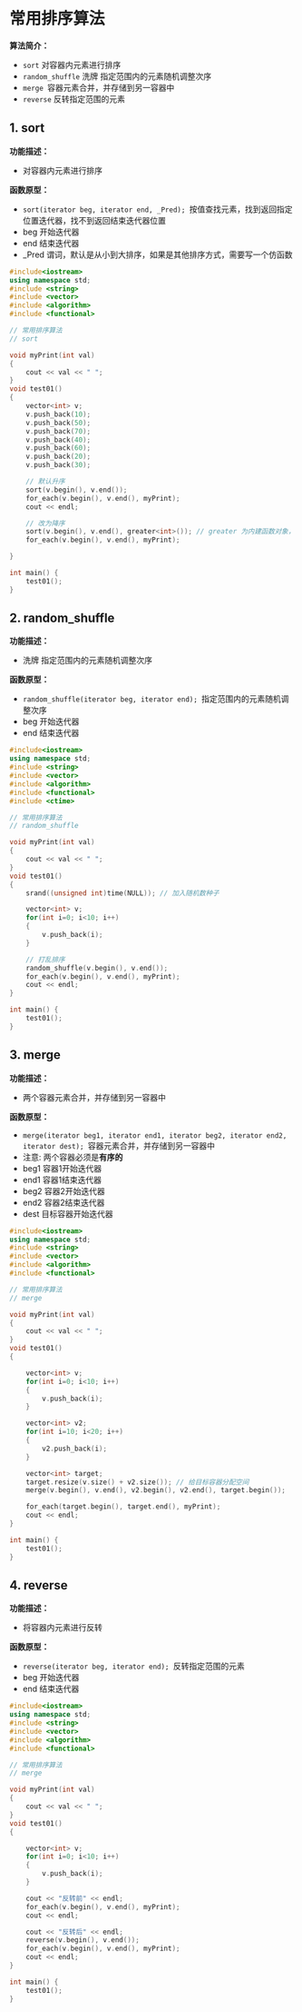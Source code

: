 # 常用排序算法

**算法简介：**

- `sort` 对容器内元素进行排序
- `random_shuffle` 洗牌 指定范围内的元素随机调整次序
- `merge `容器元素合并，并存储到另一容器中
- `reverse` 反转指定范围的元素

## 1. sort

**功能描述：**

- 对容器内元素进行排序

**函数原型：**

- `sort(iterator beg, iterator end, _Pred); `按值查找元素，找到返回指定位置迭代器，找不到返回结束迭代器位置
- beg 开始迭代器
- end 结束迭代器
- _Pred 谓词，默认是从小到大排序，如果是其他排序方式，需要写一个仿函数

```cpp
#include<iostream>
using namespace std;
#include <string>
#include <vector>
#include <algorithm>
#include <functional>

// 常用排序算法
// sort

void myPrint(int val)
{
    cout << val << " ";
}
void test01()
{
    vector<int> v;
    v.push_back(10);
    v.push_back(50);
    v.push_back(70);
    v.push_back(40);
    v.push_back(60);
    v.push_back(20);
    v.push_back(30);

    // 默认升序
    sort(v.begin(), v.end());
    for_each(v.begin(), v.end(), myPrint);
    cout << endl;

    // 改为降序
    sort(v.begin(), v.end(), greater<int>()); // greater 为内建函数对象，需要包含头文件 #include <functional>
    for_each(v.begin(), v.end(), myPrint);

}

int main() {
    test01();
}
```

## 2. random_shuffle

**功能描述：**

- 洗牌 指定范围内的元素随机调整次序

**函数原型：**

- `random_shuffle(iterator beg, iterator end); `指定范围内的元素随机调整次序
- beg 开始迭代器
- end 结束迭代器

```cpp
#include<iostream>
using namespace std;
#include <string>
#include <vector>
#include <algorithm>
#include <functional>
#include <ctime>

// 常用排序算法
// random_shuffle

void myPrint(int val)
{
    cout << val << " ";
}
void test01()
{
    srand((unsigned int)time(NULL)); // 加入随机数种子

    vector<int> v;
    for(int i=0; i<10; i++)
    {
        v.push_back(i);
    }

    // 打乱排序
    random_shuffle(v.begin(), v.end());
    for_each(v.begin(), v.end(), myPrint);
    cout << endl;
}

int main() {
    test01();
}
```

## 3. merge

**功能描述：**

- 两个容器元素合并，并存储到另一容器中

**函数原型：**

- `merge(iterator beg1, iterator end1, iterator beg2, iterator end2, iterator dest); `容器元素合并，并存储到另一容器中
- 注意: 两个容器必须是**有序的**
- beg1 容器1开始迭代器
- end1 容器1结束迭代器
- beg2 容器2开始迭代器
- end2 容器2结束迭代器
- dest 目标容器开始迭代器

```cpp
#include<iostream>
using namespace std;
#include <string>
#include <vector>
#include <algorithm>
#include <functional>

// 常用排序算法
// merge

void myPrint(int val)
{
    cout << val << " ";
}
void test01()
{

    vector<int> v;
    for(int i=0; i<10; i++)
    {
        v.push_back(i);
    }

    vector<int> v2;
    for(int i=10; i<20; i++)
    {
        v2.push_back(i);
    }

    vector<int> target;
    target.resize(v.size() + v2.size()); // 给目标容器分配空间
    merge(v.begin(), v.end(), v2.begin(), v2.end(), target.begin());

    for_each(target.begin(), target.end(), myPrint);
    cout << endl;
}

int main() {
    test01();
}
```

## 4. reverse

**功能描述：**

- 将容器内元素进行反转

**函数原型：**

- `reverse(iterator beg, iterator end); `反转指定范围的元素
- beg 开始迭代器
- end 结束迭代器

```cpp
#include<iostream>
using namespace std;
#include <string>
#include <vector>
#include <algorithm>
#include <functional>

// 常用排序算法
// merge

void myPrint(int val)
{
    cout << val << " ";
}
void test01()
{

    vector<int> v;
    for(int i=0; i<10; i++)
    {
        v.push_back(i);
    }

    cout << "反转前" << endl;
    for_each(v.begin(), v.end(), myPrint);
    cout << endl;

    cout << "反转后" << endl;
    reverse(v.begin(), v.end());
    for_each(v.begin(), v.end(), myPrint);
    cout << endl;
}

int main() {
    test01();
}
```

